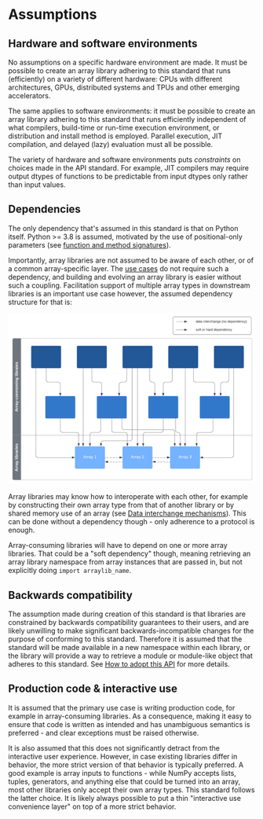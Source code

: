 # Assumptions

## Hardware and software environments

No assumptions on a specific hardware environment are made. It must be possible
to create an array library adhering to this standard that runs (efficiently) on
a variety of different hardware: CPUs with different architectures, GPUs,
distributed systems and TPUs and other emerging accelerators.

The same applies to software environments: it must be possible to create an
array library adhering to this standard that runs efficiently independent of
what compilers, build-time or run-time execution environment, or distribution
and install method is employed. Parallel execution, JIT compilation, and
delayed (lazy) evaluation must all be possible.

The variety of hardware and software environments puts _constraints_ on choices
made in the API standard. For example, JIT compilers may require output dtypes
of functions to be predictable from input dtypes only rather than input values.


## Dependencies

The only dependency that's assumed in this standard is that on Python itself.
Python >= 3.8 is assumed, motivated by the use of positional-only parameters
(see [function and method signatures](API_specification/function_and_method_signatures.md)).

Importantly, array libraries are not assumed to be aware of each other, or of
a common array-specific layer. The [use cases](use_cases.md) do not require
such a dependency, and building and evolving an array library is easier without
such a coupling. Facilitation support of multiple array types in downstream
libraries is an important use case however, the assumed dependency structure
for that is:

![dependency assumptions diagram](_static/images/dependency_assumption_diagram.png)

Array libraries may know how to interoperate with each other, for example by
constructing their own array type from that of another library or by shared
memory use of an array (see [Data interchange mechanisms](design_topics/data_interchange.md)).
This can be done without a dependency though - only adherence to a protocol is
enough.

Array-consuming libraries will have to depend on one or more array libraries.
That could be a "soft dependency" though, meaning retrieving an array library
namespace from array instances that are passed in, but not explicitly doing
`import arraylib_name`.


## Backwards compatibility

The assumption made during creation of this standard is that libraries are
constrained by backwards compatibility guarantees to their users, and are
likely unwilling to make significant backwards-incompatible changes for the
purpose of conforming to this standard. Therefore it is assumed that the
standard will be made available in a new namespace within each library, or the
library will provide a way to retrieve a module or module-like object that
adheres to this standard.  See [How to adopt this API](purpose_and_scope.html#how-to-adopt-this-api)
for more details.


## Production code & interactive use

It is assumed that the primary use case is writing production code, for example
in array-consuming libraries. As a consequence, making it easy to ensure that
code is written as intended and has unambiguous semantics is preferred - and
clear exceptions must be raised otherwise.

It is also assumed that this does not significantly detract from the
interactive user experience. However, in case existing libraries differ in
behavior, the more strict version of that behavior is typically preferred. A
good example is array inputs to functions - while NumPy accepts lists, tuples,
generators, and anything else that could be turned into an array, most other
libraries only accept their own array types. This standard follows the latter choice.
It is likely always possible to put a thin "interactive use convenience layer"
on top of a more strict behavior.
